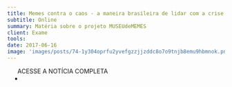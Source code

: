 ```yaml
---
title: Memes contra o caos - a maneira brasileira de lidar com a crise
subtitle: Online
summary: Matéria sobre o projeto MUSEUdeMEMES
client: Exame
tools: 
date: 2017-06-16
image: 'images/posts/74-1y304oprfu2yvefgzzjjzddc8o7o9tnjb8emu9hbmnok.png'
---
```




<div class="post__share"><ul class="share__list list-reset">ACESSE A NOTÍCIA COMPLETA<li class="share__item" style="margin-left: 10px"><a class="share__link share__facebook" style="background: #fa5657" href="http://exame.abril.com.br/tecnologia/memes-contra-o-caos-a-maneira-brasileira-de-lidar-com-a-crise/" title="Link" rel="nofollow"><i class="fa-solid fa-link"></i></a></li></ul></div>
<!-- <div class="gallery-box"><div class="gallery"><img src="/clipping/images/example-1.jpg" loading="lazy" alt="Project"><img src="/clipping/images/example-2.jpg" loading="lazy" alt="Project"></div><em>Gallery / <a href="https://www.freepik.com/" target="_blank">Freepic</a></em></div> -->
